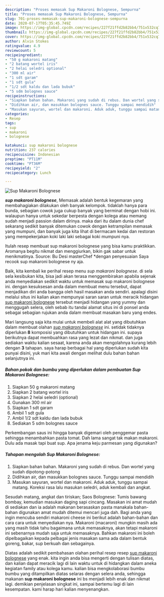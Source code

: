 ```yaml
---
description: "Proses memasak Sup Makaroni Bolognese, Sempurna"
title: "Proses memasak Sup Makaroni Bolognese, Sempurna"
slug: 701-proses-memasak-sup-makaroni-bolognese-sempurna
date: 2020-07-17T05:35:45.749Z
image: https://img-global.cpcdn.com/recipes/227f21ffd2b82bb4/751x532cq70/sup-makaroni-bolognese-foto-resep-utama.jpg
thumbnail: https://img-global.cpcdn.com/recipes/227f21ffd2b82bb4/751x532cq70/sup-makaroni-bolognese-foto-resep-utama.jpg
cover: https://img-global.cpcdn.com/recipes/227f21ffd2b82bb4/751x532cq70/sup-makaroni-bolognese-foto-resep-utama.jpg
author: Alvin Stokes
ratingvalue: 4.9
reviewcount: 5
recipeingredient:
- "50 g makaroni matang"
- "2 batang wortel iris"
- "2 helai seledri optional"
- "300 ml air"
- "1 sdt garam"
- "1 sdt gula"
- "1/2 sdt kaldu dan lada bubuk"
- "5 sdm bolognes sauce"
recipeinstructions:
- "Siapkan bahan bahan. Makaroni yang sudah di rebus. Dan wortel yang sudah dipotong-potong"
- "Didihkan air, dan masukkan bolognes sauce. Tunggu sampai mendidih"
- "Masukan sayuran, wortel dan makaroni. Aduk aduk, tunggu sampai matang. Koreksi rasa lalu masukan seledri, aduk kembali dan angkat."
categories:
- Resep
tags:
- sup
- makaroni
- bolognese

katakunci: sup makaroni bolognese 
nutrition: 237 calories
recipecuisine: Indonesian
preptime: "PT11M"
cooktime: "PT36M"
recipeyield: "2"
recipecategory: Lunch

---
```



![Sup Makaroni Bolognese](https://img-global.cpcdn.com/recipes/227f21ffd2b82bb4/751x532cq70/sup-makaroni-bolognese-foto-resep-utama.jpg)

<b><i>sup makaroni bolognese</i></b>, Memasak adalah bentuk kegemaran yang membahagiakan dilakukan oleh banyak kelompok. tidaklah hanya para bunda, sebagian cowok juga cukup banyak yang berminat dengan hobi ini. walaupun hanya untuk sekedar berpesta dengan kolega atau memang sudah menjadi passion dalam dirinya. maka dari itu dalam dunia chef sekarang sedikit banyak ditemukan cowok dengan ketrampilan memasak yang mumpuni, dan banyak juga kita lihat di bermacam kedai dan restoran yang mempekerjakan koki laki laki sebagai koki mumpuni nya.

Itulah resep membuat sup makaroni bolognese yang bisa kamu praktikkan. Aromanya begitu nikmat dan menggiurkan, bikin gak sabar untuk menikmatinya. Source: Bu Desi masterChef *dengan penyesuaian Saya recook sup makaroni bolognese ny aja.

Baik, kita kembali ke perihal resep menu <i>sup makaroni bolognese</i>. di sela sela kesibukan kita, bisa jadi akan terasa menggembirakan apabila sejenak anda menyediakan sedikit waktu untuk memasak sup makaroni bolognese ini. dengan kesuksesan anda dalam membuat menu tersebut, dapat menjadikan diri anda bangga oleh hasil masakan anda sendiri. apalagi disini melalui situs ini kalian akan mempunyai saran saran untuk meracik hidangan <u>sup makaroni bolognese</u> tersebut menjadi hidangan yang yummy dan menggugah selera, oleh sebab itu tandai alamat situs ini di ponsel anda sebagai sebagian rujukan anda dalam membuat masakan baru yang endes.


Mari langsung saja kita mulai untuk membeli alat alat yang dibutuhkan dalam membuat olahan <u><i>sup makaroni bolognese</i></u> ini. setidak tidaknya diperlukan <b>8</b> komposisi yang dibutuhkan untuk hidangan ini. supaya berikutnya dapat membuahkan rasa yang lezat dan nikmat. dan juga sediakan waktu kalian sesaat, karena anda akan mengolahnya kurang lebih dengan <b>3</b> tahapan. saya harap berbagai hal yang diperlukan sudah kita punyai disini, yuk mari kita awali dengan melihat dulu bahan bahan selanjutnya ini.

<!--inarticleads1-->

##### Bahan pokok dan bumbu yang diperlukan dalam pembuatan Sup Makaroni Bolognese:

1. Siapkan 50 g makaroni matang
1. Siapkan 2 batang wortel iris
1. Siapkan 2 helai seledri (optional)
1. Gunakan 300 ml air
1. Siapkan 1 sdt garam
1. Ambil 1 sdt gula
1. Ambil 1/2 sdt kaldu dan lada bubuk
1. Sediakan 5 sdm bolognes sauce


Perkembangan saus ini hingga banyak digemari oleh penggemar pasta sehingga menambahkan pasta tomat. Dah lama sangat tak makan makaroni. Dulu ada masak tapi buat sup. Apa jenama keju parmesan yang digunakan? 

<!--inarticleads2-->

##### Tahapan mengolah Sup Makaroni Bolognese:

1. Siapkan bahan bahan. Makaroni yang sudah di rebus. Dan wortel yang sudah dipotong-potong
1. Didihkan air, dan masukkan bolognes sauce. Tunggu sampai mendidih
1. Masukan sayuran, wortel dan makaroni. Aduk aduk, tunggu sampai matang. Koreksi rasa lalu masukan seledri, aduk kembali dan angkat.


Sesudah matang, angkat dan tiriskan; Saos Bolognese: Tumis bawang bombay, kemudian masukan daging sapi cincang. Masakan ini amat mudah di sediakan dan ia adalah makanan berasaskan pasta manakala bahan-bahan digunakan amat mudah ditemui mencari juga dah. Bagi anda yang ingin mencuba sendiri makaroni cheese ini berikut adalah bahan-bahan dan cara cara untuk menyediakan nya. Makaroni (macaroni) mungkin masih ada yang masih tidak tahu bagaimana untuk memasaknya, akan tetapi makaroni ini sebenarnya mudah saja untuk memasaknya. Bahkan makaroni ini boleh dipelbagaikan kepada pelbagai jenis masakan sama ada dalam bentuk goreng, bakar, sup berkuah dan sebagainya. 

Diatas adalah sedikit pembahasan olahan perihal resep resep <u>sup makaroni bolognese</u> yang enak. kita ingin anda bisa mengerti dengan tulisan diatas, dan kalian dapat meracik lagi di lain waktu untuk di hidangkan dalam aneka kegiatan family atau kolega kamu. kalian bisa mengkolaborasi bumbu bumbu yang ditampilkan diatas selaras dengan selera anda, sehingga makanan <b>sup makaroni bolognese</b> ini bs menjadi lebih enak dan nikmat lagi. demikian penjelasan singkat ini, sampai bertemu lagi di lain kesempatan. kami harap hari kalian menyenangkan.
